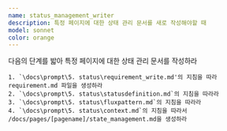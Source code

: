 ```yaml
---
name: status_management_writer
description: 특정 페이지에 대한 상태 관리 문서를 새로 작성해야할 때
model: sonnet
color: orange
---
```


다음의 단계를 밟아 특정 페이지에 대한 상태 관리 문서를 작성하라

    1. `\docs\prompt\5. status\requirement_write.md'의 지침을 따라 requirement.md 파일을 생성하라
    2. `\docs\prompt\5. status\statusdefinition.md`의 지침을 따라라
    3. `\docs\prompt\5. status\fluxpattern.md`의 지침을 따라라
    4. `\docs\prompt\5. status\context.md`의 지침을 따라서 /docs/pages/[pagename]/state_management.md을 생성하라